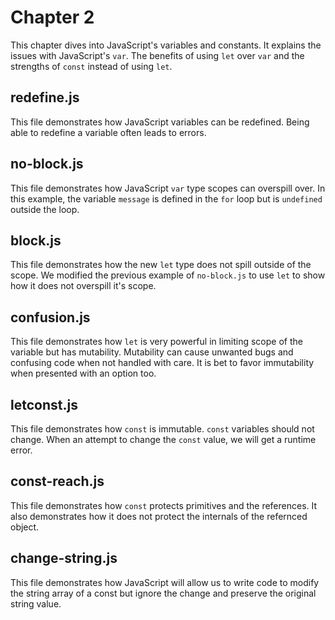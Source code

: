 # Chapter 2
This chapter dives into JavaScript's variables and constants. It explains the issues with JavaScript's `var`. The benefits of using `let` over `var` and the strengths of `const` instead of using `let`.

## redefine.js
This file demonstrates how JavaScript variables can be redefined. Being able to redefine a variable often leads to errors.

## no-block.js
This file demonstrates how JavaScript `var` type scopes can overspill over. In this example, the variable `message` is defined in the `for` loop but is `undefined` outside the loop.

## block.js
This file demonstrates how the new `let` type does not spill outside of the scope. We modified the previous example of `no-block.js` to use `let` to show how it does not overspill it's scope.

## confusion.js
This file demonstrates how `let` is very powerful in limiting scope of the variable but has mutability. Mutability can cause unwanted bugs and confusing code when not handled with care. It is bet to favor immutability when presented with an option too.

## letconst.js
This file demonstrates how `const` is immutable. `const` variables should not change. When an attempt to change the `const` value, we will get a runtime error.

## const-reach.js
This file demonstrates how `const` protects primitives and the references. It also demonstrates how it does not protect the internals of the refernced object.

## change-string.js
This file demonstrates how JavaScript will allow us to write code to modify the string array of a const but ignore the change and preserve the original string value.